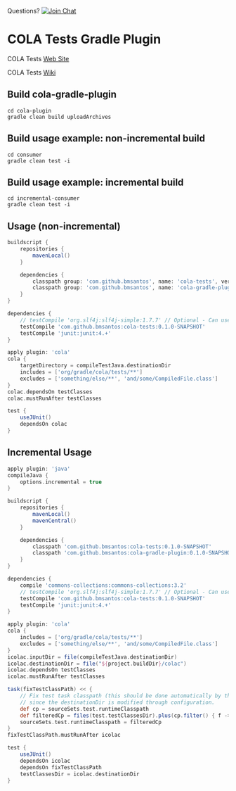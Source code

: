 Questions? [![Join Chat](https://badges.gitter.im/JoinChat.svg)](https://gitter.im/bmsantos/cola-maven-plugin)

COLA Tests Gradle Plugin
========================

COLA Tests [Web Site](http://bmsantos.github.io/cola-maven-plugin/)

COLA Tests [Wiki](https://github.com/bmsantos/cola-tests/wiki)

## Build cola-gradle-plugin

```shell
cd cola-plugin
gradle clean build uploadArchives
```

## Build usage example: non-incremental build

```shell
cd consumer
gradle clean test -i 
```

## Build usage example: incremental build

```shell
cd incremental-consumer
gradle clean test -i 
```

## Usage (non-incremental)

```gradle
buildscript {
    repositories {
        mavenLocal()
    }

    dependencies {
        classpath group: 'com.github.bmsantos', name: 'cola-tests', version: '0.1.0-SNAPSHOT'
        classpath group: 'com.github.bmsantos', name: 'cola-gradle-plugin', version: '0.1.0-SNAPSHOT'
    }
}

dependencies {
    // testCompile 'org.slf4j:slf4j-simple:1.7.7' // Optional - Can use other slf4j bridge.
    testCompile 'com.github.bmsantos:cola-tests:0.1.0-SNAPSHOT'
    testCompile 'junit:junit:4.+'
}

apply plugin: 'cola'
cola {
    targetDirectory = compileTestJava.destinationDir
    includes = ['org/gradle/cola/tests/**'] 
    excludes = ['something/else/**', 'and/some/CompiledFile.class']
}
colac.dependsOn testClasses
colac.mustRunAfter testClasses

test {
    useJUnit()
    dependsOn colac
}
```

## Incremental Usage

```gradle
apply plugin: 'java'
compileJava {
    options.incremental = true
}

buildscript {
    repositories {
        mavenLocal()
        mavenCentral()
    }

    dependencies {
        classpath 'com.github.bmsantos:cola-tests:0.1.0-SNAPSHOT'
        classpath 'com.github.bmsantos:cola-gradle-plugin:0.1.0-SNAPSHOT'
    }
}

dependencies {
    compile 'commons-collections:commons-collections:3.2'
    // testCompile 'org.slf4j:slf4j-simple:1.7.7' // Optional - Can use other slf4j bridge.
    testCompile 'com.github.bmsantos:cola-tests:0.1.0-SNAPSHOT'
    testCompile 'junit:junit:4.+'
}

apply plugin: 'cola'
cola {
    includes = ['org/gradle/cola/tests/**'] 
    excludes = ['something/else/**', 'and/some/CompiledFile.class']
}
icolac.inputDir = file(compileTestJava.destinationDir)
icolac.destinationDir = file("${project.buildDir}/colac")
icolac.dependsOn testClasses
icolac.mustRunAfter testClasses

task(fixTestClassPath) << {
    // Fix test task classpath (this should be done automatically by the test task
    // since the destinationDir is modified through configuration.
    def cp = sourceSets.test.runtimeClasspath
    def filteredCp = files(test.testClassesDir).plus(cp.filter() { f -> !f.equals(icolac.inputDir) })
    sourceSets.test.runtimeClasspath = filteredCp
}
fixTestClassPath.mustRunAfter icolac

test {
    useJUnit()
    dependsOn icolac
    dependsOn fixTestClassPath
    testClassesDir = icolac.destinationDir
}
```
